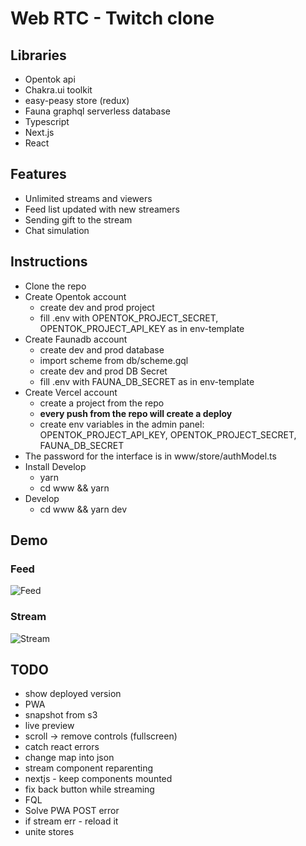 # Web RTC - Twitch clone

## Libraries
- Opentok api
- Chakra.ui toolkit
- easy-peasy store (redux)
- Fauna graphql serverless database
- Typescript
- Next.js
- React

## Features
- Unlimited streams and viewers
- Feed list updated with new streamers
- Sending gift to the stream
- Chat simulation

## Instructions
- Clone the repo
- Create Opentok account
  - create dev and prod project
  - fill .env with OPENTOK_PROJECT_SECRET, OPENTOK_PROJECT_API_KEY as in env-template
- Create Faunadb account
  - create dev and prod database
  - import scheme from db/scheme.gql
  - create dev and prod DB Secret
  - fill .env with FAUNA_DB_SECRET  as in env-template
- Create Vercel account
  - create a project from the repo
  - **every push from the repo will create a deploy**
  - create env variables in the admin panel: OPENTOK_PROJECT_API_KEY, OPENTOK_PROJECT_SECRET, FAUNA_DB_SECRET
- The password for the interface is in www/store/authModel.ts
- Install Develop
  - yarn
  - cd www && yarn
- Develop
  - cd www && yarn dev

## Demo
### Feed
![Feed](https://github.com/lishine/web-rtc/blob/master/screenshot-feed.jpg "Feed")
### Stream
![Stream](https://github.com/lishine/web-rtc/blob/master/screenshot-stream.gif "Stream")

## TODO
- show deployed version
- PWA
- snapshot from s3
- live preview
- scroll -> remove controls (fullscreen)
- catch react errors
- change map into json
- stream component reparenting
- nextjs - keep components mounted
- fix back button while streaming
- FQL
- Solve PWA POST error
- if stream err - reload it
- unite stores
